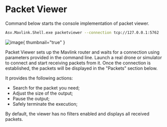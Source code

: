 # Packet Viewer

Command below starts the console implementation of packet viewer.
```bash
Asv.Mavlink.Shell.exe packetviewer --connection tcp://127.0.0.1:5762
```

![image](asv-drones-mavlink-packets.png){ thumbnail="true" }

Packet Viewer sets up the Mavlink router and waits for a connection using parameters provided in the command line.
Launch a real drone or simulator to connect and start receiving packets from it. Once the connection is established, the packets will be displayed in the "Packets" section below.

It provides the following actions:
- Search for the packet you need;
- Adjust the size of the output;
- Pause the output;
- Safely terminate the execution;

By default, the viewer has no filters enabled and displays all received packets.